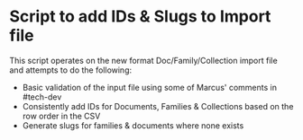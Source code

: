 # Script to add IDs & Slugs to Import file

This script operates on the new format Doc/Family/Collection import file and attempts to do the following:

- Basic validation of the input file using some of Marcus' comments in #tech-dev
- Consistently add IDs for Documents, Families & Collections based on the row order in the CSV
- Generate slugs for families & documents where none exists
